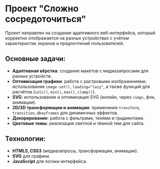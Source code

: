 # Проект "Сложно сосредоточиться"

Проект направлен на создание адаптивного веб-интерфейса, который корректно отображается на разных устройствах с учётом характеристик экранов и предпочтений пользователей.

## Основные задачи:

- **Адаптивная вёрстка**: создание макетов с медиазапросами для разных устройств.
- **Оптимизация графики**: работа с растровыми изображениями, использование `image-set()`, `loading="lazy"`, а также функций для расчётов (`calc()`, `min()`, `max()`, `clamp()`).
- **SVG**: использование и оптимизация SVG (инлайн, через `<img>`, фон, анимации).
- **2D/3D трансформации и анимации**: применение `transform`, `transition`, `@keyframes` для динамичных эффектов.
- **Декорирование**: работа с фильтрами, тенями и градиентами.
- **Цветовые темы**: реализация светлой и тёмной тем для сайта.

## Технологии:

- **HTML5, CSS3** (медиазапросы, трансформации, анимации).
- **SVG** для графики.
- **JavaScript** для логики интерфейса.


